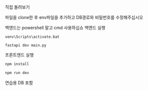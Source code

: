직접 돌려보기

파일을 clone한 후 env파일을 추가하고 DB경로와 비밀번호를 수정해주십시오

백엔드는 powershell 말고 cmd 사용하십쇼
백엔드 실행
```CMD
venv\Scripts\activate.bat
```
```CMD
fastapi dev main.py
```

프론트엔드 실행
```bash
npm install
```
```bash
npm run dev
```

연습용 DB 포함